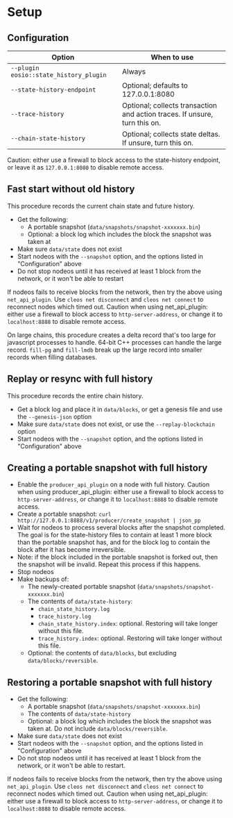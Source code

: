 # Setup

## Configuration

| Option                                    | When to use |
|-------------------------------------------|-------------|
| `--plugin eosio::state_history_plugin`    | Always |
| `--state-history-endpoint`                | Optional; defaults to 127.0.0.1:8080 |
| `--trace-history`                         | Optional; collects transaction and action traces. If unsure, turn this on. |
| `--chain-state-history`                   | Optional; collects state deltas. If unsure, turn this on. |

Caution: either use a firewall to block access to the state-history endpoint, or leave it as `127.0.0.1:8080` to disable remote access.

## Fast start without old history

This procedure records the current chain state and future history.

* Get the following:
  * A portable snapshot (`data/snapshots/snapshot-xxxxxxx.bin`)
  * Optional: a block log which includes the block the snapshot was taken at
* Make sure `data/state` does not exist
* Start nodeos with the `--snapshot` option, and the options listed in "Configuration" above
* Do not stop nodeos until it has received at least 1 block from the network, or it won't be able to restart

If nodeos fails to receive blocks from the network, then try the above using `net_api_plugin`. Use `cleos net disconnect` and `cleos net connect` to reconnect nodes which timed out. Caution when using net_api_plugin: either use a firewall to block access to `http-server-address`, or change it to `localhost:8888` to disable remote access.

On large chains, this procedure creates a delta record that's too large for javascript processes to handle. 64-bit C++ processes can handle the large record. `fill-pg` and `fill-lmdb` break up the large record into smaller records when filling databases.

## Replay or resync with full history

This procedure records the entire chain history.

* Get a block log and place it in `data/blocks`, or get a genesis file and use the `--genesis-json` option
* Make sure `data/state` does not exist, or use the `--replay-blockchain` option
* Start nodeos with the `--snapshot` option, and the options listed in "Configuration" above

## Creating a portable snapshot with full history

* Enable the `producer_api_plugin` on a node with full history. Caution when using producer_api_plugin: either use a firewall to block access to `http-server-address`, or change it to `localhost:8888` to disable remote access.
* Create a portable snapshot: `curl http://127.0.0.1:8888/v1/producer/create_snapshot | json_pp`
* Wait for nodeos to process several blocks after the snapshot completed. The goal is for the state-history files to contain at least 1 more block than the portable snapshot has, and for the block log to contain the block after it has become irreversible.
* Note: if the block included in the portable snapshot is forked out, then the snapshot will be invalid. Repeat this process if this happens.
* Stop nodeos
* Make backups of:
  * The newly-created portable snapshot (`data/snapshots/snapshot-xxxxxxx.bin`)
  * The contents of `data/state-history`:
    * `chain_state_history.log`
    * `trace_history.log`
    * `chain_state_history.index`: optional. Restoring will take longer without this file.
    * `trace_history.index`: optional. Restoring will take longer without this file.
  * Optional: the contents of `data/blocks`, but excluding `data/blocks/reversible`.

## Restoring a portable snapshot with full history

* Get the following:
  * A portable snapshot (`data/snapshots/snapshot-xxxxxxx.bin`)
  * The contents of `data/state-history`
  * Optional: a block log which includes the block the snapshot was taken at. Do not include `data/blocks/reversible`.
* Make sure `data/state` does not exist
* Start nodeos with the `--snapshot` option, and the options listed in "Configuration" above
* Do not stop nodeos until it has received at least 1 block from the network, or it won't be able to restart.

If nodeos fails to receive blocks from the network, then try the above using `net_api_plugin`. Use `cleos net disconnect` and `cleos net connect` to reconnect nodes which timed out. Caution when using net_api_plugin: either use a firewall to block access to `http-server-address`, or change it to `localhost:8888` to disable remote access.
